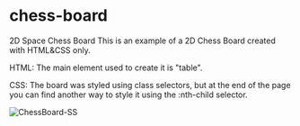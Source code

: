 # chess-board
 2D Space Chess Board 
This is an example of a 2D Chess Board created with HTML&CSS only.

HTML: The main element used to create it is "table".

 CSS: The board was styled using class selectors, but at the end of the page you can find another way to style it using the :nth-child selector.
 
 
![ChessBoard-SS](https://user-images.githubusercontent.com/98034603/156619313-bdae5047-7b97-4979-924d-d2a51d59adeb.png)
